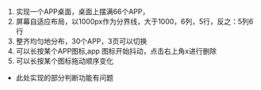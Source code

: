   1. 实现一个APP桌面，桌面上摆满66个APP，
  2. 屏幕自适应布局，以1000px作为分界线，大于1000，6列，5行，反之：5列6行
  3. 整齐均匀地分布，30个APP，3页可以切换
  4. 可以长按某个APP图标,app 图标开始抖动，点击右上角x进行删除
  5. 可以长按某个图标拖动顺序变化
  - 此处实现的部分判断功能有问题